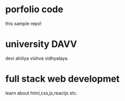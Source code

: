 # porfolio code

this sample repo!
# university DAVV

devi ahiliya vishva vidhyalaya.

# full stack web developmet 

learn about html,css,js,reactjs etc.

